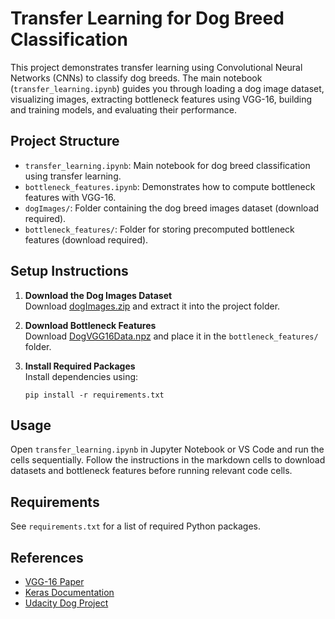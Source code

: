# Transfer Learning for Dog Breed Classification

This project demonstrates transfer learning using Convolutional Neural Networks (CNNs) to classify dog breeds. The main notebook (`transfer_learning.ipynb`) guides you through loading a dog image dataset, visualizing images, extracting bottleneck features using VGG-16, building and training models, and evaluating their performance.

## Project Structure

- `transfer_learning.ipynb`: Main notebook for dog breed classification using transfer learning.
- `bottleneck_features.ipynb`: Demonstrates how to compute bottleneck features with VGG-16.
- `dogImages/`: Folder containing the dog breed images dataset (download required).
- `bottleneck_features/`: Folder for storing precomputed bottleneck features (download required).

## Setup Instructions

1. **Download the Dog Images Dataset**  
   Download [dogImages.zip](https://s3-us-west-1.amazonaws.com/udacity-aind/dog-project/dogImages.zip) and extract it into the project folder.

2. **Download Bottleneck Features**  
   Download [DogVGG16Data.npz](https://s3-us-west-1.amazonaws.com/udacity-aind/dog-project/DogVGG16Data.npz) and place it in the `bottleneck_features/` folder.

3. **Install Required Packages**  
   Install dependencies using:
   ```
   pip install -r requirements.txt
   ```

## Usage

Open `transfer_learning.ipynb` in Jupyter Notebook or VS Code and run the cells sequentially. Follow the instructions in the markdown cells to download datasets and bottleneck features before running relevant code cells.

## Requirements

See `requirements.txt` for a list of required Python packages.

## References

- [VGG-16 Paper](https://arxiv.org/abs/1409.1556)
- [Keras Documentation](https://keras.io/)
- [Udacity Dog Project](https://github.com/udacity/dog-project)